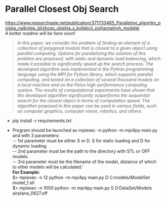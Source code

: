 # Parallel Closest Obj Search
https://www.researchgate.net/publication/371733465_Parallelnyj_algoritm_poiska_naibolee_blizkogo_obekta_v_kollekcii_poligonalnyh_modelej  
*A better readme will be here soon!*

> _In this paper, we consider the problem of finding an element of a collection of polygonal models that is closest to a given object using parallel computing. Options for parallelizing the solution of this problem are proposed, with static and dynamic load balancing, which made it possible to significantly speed up the search process. The developed algorithm was implemented in the Python programming language using the MPI for Python library, which supports parallel computing, and tested on a collection of several thousand models on a local machine and on the Polus high-performance computing system. The results of computational experiments have shown that the developed algorithm significantly outperforms the sequential search for the closest object in terms of computation speed. The algorithm proposed in this paper can be used in various fields, such as computer graphics, computer vision, robotics, and others._

* pip install -r requirements.txt

* Program should be launched as mpiexec -n <procs> python -m mpi4py main.py and with 3 parameters:  
    -- 1st parameter must be either S or D. S for static loading and D for dynamic loading.  
    -- 2nd parameter must be the path to the directory with STL or OFF models.  
    -- 3rd parameter must be the filename of the model, distance of which to other models will be calculated.'  
**For Example:**  
    $> mpiexec -n 12 python -m mpi4py main.py D C:models/ModelSet model_1.stl  
    $> mpiexec -n 1000 python -m mpi4py main.py S D:DataSet/Models airplane_0627.off
